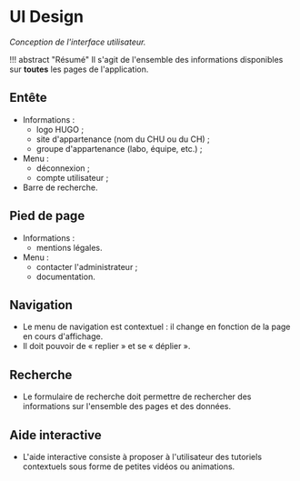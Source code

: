 # UI Design

_Conception de l'interface utilisateur._

!!! abstract "Résumé"
Il s'agit de l'ensemble des informations disponibles sur __toutes__ les pages de l'application.

## Entête

- Informations :
  - logo HUGO ;
  - site d'appartenance (nom du CHU ou du CH) ;
  - groupe d'appartenance (labo, équipe, etc.) ;
- Menu :
  - déconnexion ;
  - compte utilisateur ;
- Barre de recherche.

## Pied de page

- Informations :
  - mentions légales.
- Menu :
  - contacter l'administrateur ;
  - documentation.

## Navigation

- Le menu de navigation est contextuel : il change en fonction de la page en cours d'affichage.
- Il doit pouvoir de « replier » et se « déplier ».

## Recherche

- Le formulaire de recherche doit permettre de rechercher des informations sur l'ensemble des pages et des données.

## Aide interactive

- L'aide interactive consiste à proposer à l'utilisateur des tutoriels contextuels sous forme de petites vidéos ou animations.
